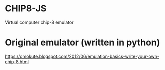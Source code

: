 # CHIP8-JS
Virtual computer chip-8 emulator

# Original emulator (written in python)
https://omokute.blogspot.com/2012/06/emulation-basics-write-your-own-chip-8.html
